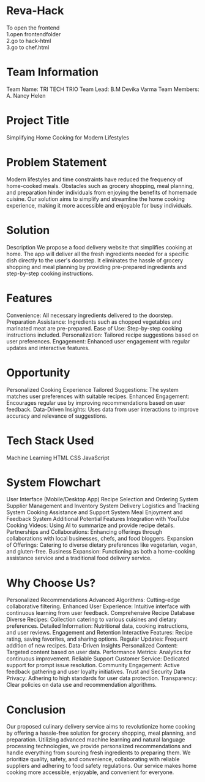 # Reva-Hack

To open the frontend  
  1.open frontendfolder  
  2.go to hack-html  
  3.go to chef.html

# Team Information

Team Name: TRI TECH TRIO Team Lead: B.M Devika Varma Team Members: A. Nancy Helen

# Project Title
Simplifying Home Cooking for Modern Lifestyles

# Problem Statement
Modern lifestyles and time constraints have reduced the frequency of home-cooked meals. Obstacles such as grocery shopping, meal planning, and preparation hinder individuals from enjoying the benefits of homemade cuisine. Our solution aims to simplify and streamline the home cooking experience, making it more accessible and enjoyable for busy individuals.

# Solution
Description We propose a food delivery website that simplifies cooking at home. The app will deliver all the fresh ingredients needed for a specific dish directly to the user's doorstep. It eliminates the hassle of grocery shopping and meal planning by providing pre-prepared ingredients and step-by-step cooking instructions.

# Features
Convenience: All necessary ingredients delivered to the doorstep. 
Preparation Assistance: Ingredients such as chopped vegetables and marinated meat are pre-prepared. 
Ease of Use: Step-by-step cooking instructions included. 
Personalization: Tailored recipe suggestions based on user preferences. 
Engagement: Enhanced user engagement with regular updates and interactive features.

# Opportunity
Personalized Cooking Experience Tailored 
Suggestions: The system matches user preferences with suitable recipes. 
Enhanced Engagement: Encourages regular use by improving recommendations based on user feedback. Data-Driven Insights: Uses data from user interactions to improve accuracy and relevance of suggestions.

# Tech Stack Used
Machine Learning 
HTML CSS JavaScript

# System Flowchart
User Interface (Mobile/Desktop App) Recipe Selection and Ordering System Supplier Management and Inventory System Delivery Logistics and Tracking System Cooking Assistance and Support System Meal Enjoyment and Feedback System Additional Potential Features Integration with YouTube Cooking Videos: Using AI to summarize and provide recipe details. Partnerships and Collaborations: Enhancing offerings through collaborations with local businesses, chefs, and food bloggers. Expansion of Offerings: Catering to diverse dietary preferences like vegetarian, vegan, and gluten-free. Business Expansion: Functioning as both a home-cooking assistance service and a traditional food delivery service.

# Why Choose Us?
Personalized Recommendations Advanced Algorithms: Cutting-edge collaborative filtering. 
Enhanced User Experience: Intuitive interface with continuous learning from user feedback. Comprehensive Recipe Database Diverse 
Recipes: Collection catering to various cuisines and dietary preferences. Detailed Information: Nutritional data, cooking instructions, and user reviews. Engagement and Retention Interactive Features: Recipe rating, saving favorites, and sharing options. 
Regular Updates: Frequent addition of new recipes. Data-Driven Insights Personalized
Content: Targeted content based on user data. Performance Metrics: Analytics for continuous improvement. 
Reliable Support Customer Service: Dedicated support for prompt issue resolution. 
Community Engagement: Active feedback gathering and user loyalty initiatives. Trust and Security Data Privacy: Adhering to high standards for user data protection. 
Transparency: Clear policies on data use and recommendation algorithms.

# Conclusion
Our proposed culinary delivery service aims to revolutionize home cooking by offering a hassle-free solution for grocery shopping, meal planning, and preparation. Utilizing advanced machine learning and natural language processing technologies, we provide personalized recommendations and handle everything from sourcing fresh ingredients to preparing them. We prioritize quality, safety, and convenience, collaborating with reliable suppliers and adhering to food safety regulations. Our service makes home cooking more accessible, enjoyable, and convenient for everyone.
